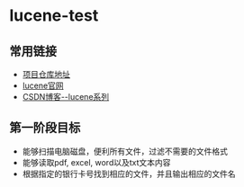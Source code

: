 # lucene-test

## 常用链接
* [项目仓库地址](https://github.com/neal1991/lucene-test)
* [lucene官网](https://lucene.apache.org/)
* [CSDN博客--lucene系列](http://blog.csdn.net/wuyinggui10000/article/details/45502445)

## 第一阶段目标 
* 能够扫描电脑磁盘，便利所有文件，过滤不需要的文件格式
* 能够读取pdf, excel, word以及txt文本内容
* 根据指定的银行卡号找到相应的文件，并且输出相应的文件名


